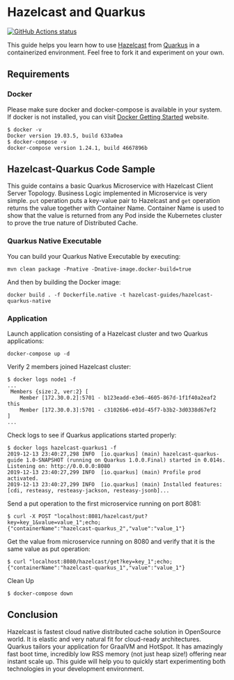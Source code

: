 # Hazelcast and Quarkus

<a href="https://github.com/actions/toolkit"><img alt="GitHub Actions status" src="https://github.com/hazelcast-guides/hazelcast-quarkus/workflows/build/badge.svg"></a>

This guide helps you learn how to use [Hazelcast](https://github.com/hazelcast/hazelcast) from [Quarkus](https://github.com/quarkusio/quarkus) in a containerized environment. Feel free to fork it and experiment on your own.

## Requirements

### Docker
Please make sure docker and docker-compose is available in your system. If docker is not installed, you can visit [Docker Getting Started](https://www.docker.com/get-started) website.
```
$ docker -v
Docker version 19.03.5, build 633a0ea
$ docker-compose -v
docker-compose version 1.24.1, build 4667896b
```

## Hazelcast-Quarkus Code Sample

This guide contains a basic Quarkus Microservice with Hazelcast Client Server Topology. 
Business Logic implemented in Microservice is very simple. `put` operation puts a key-value pair to Hazelcast and `get` operation returns the value together with Container Name. Container Name is used to show that the value is returned from any Pod inside the Kubernetes cluster to prove the true nature of Distributed Cache.

### Quarkus Native Executable

You can build your Quarkus Native Executable by executing:

```
mvn clean package -Pnative -Dnative-image.docker-build=true
```

And then by building the Docker image:
```
docker build . -f Dockerfile.native -t hazelcast-guides/hazelcast-quarkus-native
```

### Application

Launch application consisting of a Hazelcast cluster and two Quarkus applications:
```
docker-compose up -d
```

Verify 2 members joined Hazelcast cluster:

```
$ docker logs node1 -f
...
 Members {size:2, ver:2} [
	Member [172.30.0.2]:5701 - b123eadd-e3e6-4605-867d-1f1f40a2eaf2 this
	Member [172.30.0.3]:5701 - c31026b6-e01d-45f7-b3b2-3d0338d67ef2
]
...
```

Check logs to see if Quarkus applications started properly:

```
$ docker logs hazelcast-quarkus1 -f
2019-12-13 23:40:27,298 INFO  [io.quarkus] (main) hazelcast-quarkus-guide 1.0-SNAPSHOT (running on Quarkus 1.0.0.Final) started in 0.014s. Listening on: http://0.0.0.0:8080
2019-12-13 23:40:27,299 INFO  [io.quarkus] (main) Profile prod activated. 
2019-12-13 23:40:27,299 INFO  [io.quarkus] (main) Installed features: [cdi, resteasy, resteasy-jackson, resteasy-jsonb]...
```

Send a put operation to the first microservice running on port 8081:
```
$ curl -X POST "localhost:8081/hazelcast/put?key=key_1&value=value_1";echo;
{"containerName":"hazelcast-quarkus_2","value":"value_1"}
```

Get the value from microservice running on 8080 and verify that it is the same value as put operation:
```
$ curl "localhost:8080/hazelcast/get?key=key_1";echo;
{"containerName":"hazelcast-quarkus_1","value":"value_1"}
```

Clean Up
```
$ docker-compose down
```

## Conclusion 
Hazelcast is fastest cloud native distributed cache solution in OpenSource world. It is elastic and very natural fit for cloud-ready architectures.
Quarkus tailors your application for GraalVM and HotSpot. It has amazingly fast boot time, incredibly low RSS memory (not just heap size!) offering near instant scale up. This guide will help you to quickly start experimenting both technologies in your development environment.
